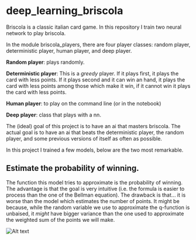 # deep_learning_briscola

Briscola is a classic italian card game. In this repository I train two neural network to play briscola.

In the module briscola_players, there are four player classes: random player, deterministic player, human player, and deep player.

**Random player**: plays randomly.

**Deterministic player**: This is a _greedy_ player. If it plays first, it plays the card with less points. If it plays second and it can win an hand, it plays the card with less points among those which make it win, if it cannot win it plays the card with less points.

**Human player**: to play on the command line (or in the notebook)

**Deep player**: class that plays with a nn.

The (ideal) goal of this project is to have an ai that masters briscola. The actual goal is to have an ai that beats the deterministic player, the random player, and some previous versions of itself as often as possible.

In this project I trained a few models, below are the two most remarkable.

## Estimate the probability of winning.

The function this model tries to approximate is the probability of winning. The advantage is that the goal is very intuitive (i.e. the formula is easier to process than the one of the Bellman equation). The drawback is that... it is worse than the model which estimates the number of points. It might be because, while the random variable we use to approximate the q-function is unbaised, it _might_ have bigger variance than the one used to approximate the weighted sum of the points we will make.


![Alt text](https://github.com/Inc-G/deep_learning_briscola/blob/main/Bellman_eq.png?raw=true "Optional Title")

